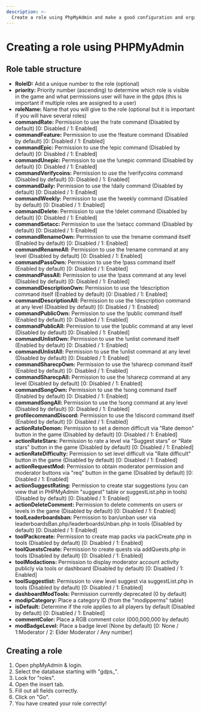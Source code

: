 ```yaml
---
description: >-
  Create a role using PhpMyAdmin and make a good configuration and organization of your gdps roles
---
```


# Creating a role using PHPMyAdmin

## Role table structure

- **RoleID:** Add a unique number to the role (optional)
- **priority:** Priority number (ascending) to determine which role is visible in the game and what permissions user will have in the gdps (this is important if multiple roles are assigned to a user)
- **roleName:** Name that you will give to the role (optional but it is important if you will have several roles)
- **commandRate:** Permission to use the !rate command (Disabled by default) [0: Disabled / 1: Enabled]
- **commandFeature:** Permission to use the !feature command (Disabled by default) [0: Disabled / 1: Enabled]
- **commandEpic:** Permission to use the !epic command (Disabled by default) [0: Disabled / 1: Enabled]
- **commandUnepic:** Permission to use the !unepic command (Disabled by default) [0: Disabled / 1: Enabled]
- **commandVerifycoins:** Permission to use the !verifycoins command (Disabled by default) [0: Disabled / 1: Enabled]
- **commandDaily:** Permission to use the !daily command (Disabled by default) [0: Disabled / 1: Enabled]
- **commandWeekly:** Permission to use the !weekly command (Disabled by default) [0: Disabled / 1: Enabled]
- **commandDelete:** Permission to use the !delet command (Disabled by default) [0: Disabled / 1: Enabled]
- **commandSetacc:** Permission to use the !setacc command (Disabled by default) [0: Disabled / 1: Enabled]
- **commandRenameOwn:** Permission to use the !rename command itself (Enabled by default) [0: Disabled / 1: Enabled]
- **commandRenameAll:** Permission to use the !rename command at any level (Disabled by default) [0: Disabled / 1: Enabled]
- **commandPassOwn:** Permission to use the !pass command itself (Enabled by default) [0: Disabled / 1: Enabled]
- **commandPassAll:** Permission to use the !pass command at any level (Disabled by default) [0: Disabled / 1: Enabled]
- **commandDescriptionOwn:** Permission to use the !description command itself (Enabled by default) [0: Disabled / 1: Enabled]
- **commandDescriptionAll:** Permission to use the !description command at any level (Disabled by default) [0: Disabled / 1: Enabled]
- **commandPublicOwn:** Permission to use the !public command itself (Enabled by default) [0: Disabled / 1: Enabled]
- **commandPublicAll:** Permission to use the !public command at any level (Disabled by default) [0: Disabled / 1: Enabled]
- **commandUnlistOwn:** Permission to use the !unlist command itself (Enabled by default) [0: Disabled / 1: Enabled]
- **commandUnlistAll:** Permission to use the !unlist command at any level (Disabled by default) [0: Disabled / 1: Enabled]
- **commandSharecpOwn:** Permission to use the !sharecp command itself (Enabled by default) [0: Disabled / 1: Enabled]
- **commandSharecpAll:** Permission to use the !sharecp command at any level (Disabled by default) [0: Disabled / 1: Enabled]
- **commandSongOwn:** Permission to use the !song command itself (Enabled by default) [0: Disabled / 1: Enabled]
- **commandSongAll:** Permission to use the !song command at any level (Disabled by default) [0: Disabled / 1: Enabled]
- **profilecommandDiscord:** Permission to use the !discord command itself (Enabled by default) [0: Disabled / 1: Enabled]
- **actionRateDemon:** Permission to set a demon difficult via "Rate demon" button in the game (Disabled by default) [0: Disabled / 1: Enabled]
- **actionRateStars:** Permission to rate a level via "Suggest stars" or "Rate stars" button in the game (Disabled by default) [0: Disabled / 1: Enabled]
- **actionRateDifficulty:** Permission to set level difficult via "Rate difficult" button in the game (Disabled by default) [0: Disabled / 1: Enabled]
- **actionRequestMod:** Permission to obtain moderator permission and moderator buttons via "req" button in the game (Disabled by default) [0: Disabled / 1: Enabled]
- **actionSuggestRating:** Permission to create star suggestions (you can view that in PHPMyAdmin "suggest" table or suggestList.php in tools) (Disabled by default) [0: Disabled / 1: Enabled]
- **actionDeleteComment:** Permission to delete comments on users or levels in the game (Disabled by default) [0: Disabled / 1: Enabled]
- **toolLeaderboardsban:** Permission to ban/unban user via leaderboardsBan.php/leaderboardsUnban.php in tools (Disabled by default) [0: Disabled / 1: Enabled]
- **toolPackcreate:** Permission to create map packs via packCreate.php in tools (Disabled by default) [0: Disabled / 1: Enabled]
- **toolQuestsCreate:** Permission to create quests via addQuests.php in tools (Disabled by default) [0: Disabled / 1: Enabled]
- **toolModactions:** Permission to display moderator account activity publicly via tools or dashboard (Disabled by default) [0: Disabled / 1: Enabled]
- **toolSuggestlist:** Permission to view level suggest via suggestList.php in tools (Disabled by default) [0: Disabled / 1: Enabled]
- **dashboardModTools:** Permission currently deprecated (0 by default)
- **modipCategory:** Place a category ID (from the "modipperms" table)
- **isDefault:** Determine if the role applies to all players by default (Disabled by default) [0: Disabled / 1: Enabled]
- **commentColor:** Place a RGB comment color (000,000,000 by default)
- **modBadgeLevel:** Place a badge level (None by default) [0: None / 1:Moderator / 2: Elder Moderator / Any number]

## Creating a role

1. Open phpMyAdmin & login.
2. Select the database starting with "gdps_".
3. Look for "roles".
4. Open the insert tab.
5. Fill out all fields correctly.
6. Click on "Go".
7. You have created your role correctly!
